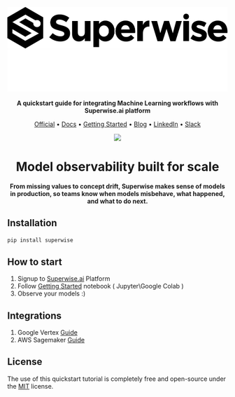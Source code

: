 <div align="center">

![WhiteModeLogo](./docs/images/white_mode_logo.svg#gh-light-mode-only)![DarkModeLogo](./docs/images/dark_mode_logo.svg#gh-dark-mode-only)

**A quickstart guide for integrating Machine Learning workflows with Superwise.ai platform**</br>  


<p align="center">
  <a href="https://superwise.ai">Official</a> •
  <a href="https://docs.superwise.ai/">Docs</a> •
  <a href="https://github.com/superwise-ai/integration/blob/main/getting_started/quickstart.ipynb">Getting Started</a> •
  <a href="https://www.superwise.ai/resources/blog">Blog</a> •
  <a href="https://www.linkedin.com/company/superwise-ai/">LinkedIn</a> •
  <a href="https://join.slack.com/t/superwise-community/shared_invite/zt-143c7rqqs-tWhu4jxkDNDVTTDHnxFbjg">Slack</a>
</p>

![](docs/images/Superwise_Incidents.png)

# Model observability built for scale
**From missing values to concept drift, Superwise makes sense of models in production, so teams know when models misbehave, what happened, and what to do next.**

<div align="left">


## Installation
```pip install superwise```

## How to start
1. Signup to [Superwise.ai](https://portal.superwise.ai/account/sign-up) Platform
2. Follow [Getting Started](./getting_started/quickstart.ipynb) notebook ( Jupyter\Google Colab )
3. Observe your models :)

## Integrations
1. Google Vertex [Guide](./getting_started/vertex.ipynb)
2. AWS Sagemaker [Guide](./getting_started/sagemaker.ipynb)

## License
The use of this quickstart tutorial is completely free and open-source under the [MIT](LICENSE.md) license.
